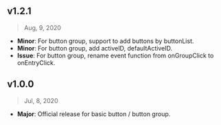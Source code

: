 ## v1.2.1

> Aug, 9, 2020

- **Minor**: For button group, support to add buttons by buttonList.
- **Minor**: For button group, add activeID, defaultActiveID.
- **Issue**: For button group, rename event function from onGroupClick to onEntryClick.

## v1.0.0

> Jul, 8, 2020

- **Major**: Official release for basic button / button group.
